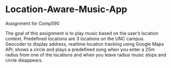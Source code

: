 # Location-Aware-Music-App
Assignment for Comp590

The goal of this assignment is to play music based on the user’s location context. Predefined locations are 3 locations on the UNC campus.
Geocoder to display address, realtime location tracking using Google Maps API, shows a circle and plays a predefined song when you enter 
a 25m radius from one of the locations and when you leave radius music stops and circle disappears. 
